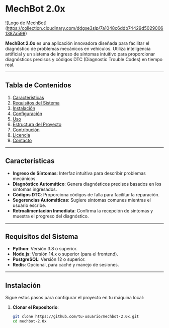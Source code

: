 
# MechBot 2.0x

![Logo de MechBot]
(https://collection.cloudinary.com/ddgxe3slp/7a1048c6ddb74429d50290061387a598)

**MechBot 2.0x** es una aplicación innovadora diseñada para facilitar el diagnóstico de problemas mecánicos en vehículos. Utiliza inteligencia artificial y un sistema de ingreso de síntomas intuitivo para proporcionar diagnósticos precisos y códigos DTC (Diagnostic Trouble Codes) en tiempo real.

---

## Tabla de Contenidos
1. [Características](#características)
2. [Requisitos del Sistema](#requisitos-del-sistema)
3. [Instalación](#instalación)
4. [Configuración](#configuración)
5. [Uso](#uso)
6. [Estructura del Proyecto](#estructura-del-proyecto)
7. [Contribución](#contribución)
8. [Licencia](#licencia)
9. [Contacto](#contacto)

---

## Características
- **Ingreso de Síntomas**: Interfaz intuitiva para describir problemas mecánicos.
- **Diagnóstico Automático**: Genera diagnósticos precisos basados en los síntomas ingresados.
- **Códigos DTC**: Proporciona códigos de falla para facilitar la reparación.
- **Sugerencias Automáticas**: Sugiere síntomas comunes mientras el usuario escribe.
- **Retroalimentación Inmediata**: Confirma la recepción de síntomas y muestra el progreso del diagnóstico.

---

## Requisitos del Sistema
- **Python**: Versión 3.8 o superior.
- **Node.js**: Versión 14.x o superior (para el frontend).
- **PostgreSQL**: Versión 12 o superior.
- **Redis**: Opcional, para caché y manejo de sesiones.

---

## Instalación
Sigue estos pasos para configurar el proyecto en tu máquina local:

1. **Clonar el Repositorio**:
   ```bash
   git clone https://github.com/tu-usuario/mechbot-2.0x.git
   cd mechbot-2.0x
